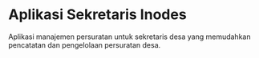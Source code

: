 # Aplikasi Sekretaris Inodes

Aplikasi manajemen persuratan untuk sekretaris desa yang memudahkan pencatatan dan pengelolaan persuratan desa.

